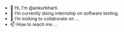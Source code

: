 - 👋 Hi, I’m @ankurbharti.
- 🌱 I’m currently doing internship on software testing.
- 💞️ I’m looking to collaborate on ...
- 📫 How to reach me ...

<!---
ankurbharti/ankurbharti is a ✨ special ✨ repository because its `README.md` (this file) appears on your GitHub profile.
You can click the Preview link to take a look at your changes.
--->

